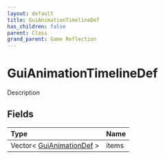 ```yaml
---
layout: default
title: GuiAnimationTimelineDef
has_children: false
parent: Class
grand_parent: Game Reflection
---
```

# GuiAnimationTimelineDef
Description 

## Fields

| Type | Name |
|:----------|:--------------|
| Vector< [GuiAnimationDef](/riftbreaker-wiki/docs/game-reflection/classes/gui_animation_def/) > | items |

